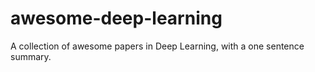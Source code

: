# awesome-deep-learning
A collection of awesome papers in Deep Learning, with a one sentence summary. 
